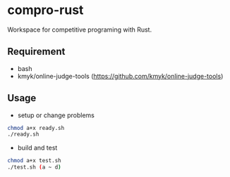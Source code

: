 # compro-rust

Workspace for competitive programing with Rust.

## Requirement

* bash
* kmyk/online-judge-tools (https://github.com/kmyk/online-judge-tools)

## Usage

* setup or change problems

```bash
chmod a+x ready.sh
./ready.sh
```

* build and test

```bash
chmod a+x test.sh
./test.sh (a ~ d)
```
